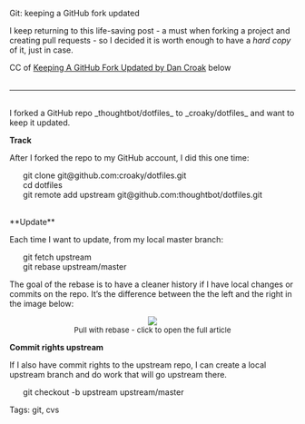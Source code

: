 Git: keeping a GitHub fork updated

I keep returning to this life-saving post - a must when forking a project and creating pull requests - so I decided it is worth enough to have a _hard copy_ of it, just in case.

CC of [Keeping A GitHub Fork Updated by Dan Croak](https://robots.thoughtbot.com/keeping-a-github-fork-updated) below
<br><br>

----

<br>
I forked a GitHub repo _thoughtbot/dotfiles_ to _croaky/dotfiles_ and want to keep it updated.

**Track**

After I forked the repo to my GitHub account, I did this one time:

<ul>
git clone git@github.com:croaky/dotfiles.git
<br>cd dotfiles
<br>git remote add upstream git@github.com:thoughtbot/dotfiles.git
</ul>

<br>
**Update**

Each time I want to update, from my local master branch:

<ul>
git fetch upstream
<br>git rebase upstream/master
</ul>

The goal of the rebase is to have a cleaner history if I have local changes or commits on the repo. It’s the difference between the the left and the right in the image below:

<div style="margin: 0px auto; display: flex; justify-content: center;">
     <a href="http://gitready.com/advanced/2009/02/11/pull-with-rebase.html">
        <img src="https://raw.githubusercontent.com/i90rr/i90rr.github.io/master/resources/img/pull-rebase-vs-pull.png" border="0" />
     </a>
</div>
<span style="margin: 0px auto; display: flex; justify-content: center; text-align: center; vertical-align: top; font-size: small;">Pull with rebase - click to open the full article</span>

**Commit rights upstream**

If I also have commit rights to the upstream repo, I can create a local upstream branch and do work that will go upstream there.

<ul>
git checkout -b upstream upstream/master
</ul>

Tags: git, cvs
